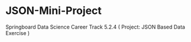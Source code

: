 # JSON-Mini-Project
Springboard Data Science Career Track 5.2.4 ( Project: JSON Based Data Exercise )
